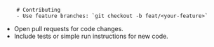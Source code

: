         # Contributing
        - Use feature branches: `git checkout -b feat/<your-feature>`
- Open pull requests for code changes.
- Include tests or simple run instructions for new code.
